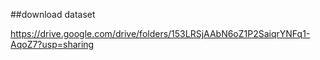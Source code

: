 ##download dataset 

https://drive.google.com/drive/folders/153LRSjAAbN6oZ1P2SaiqrYNFq1-AqoZ7?usp=sharing
